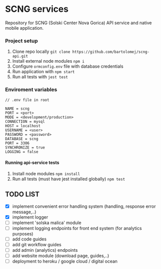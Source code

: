 # SCNG services

Repository for SCNG (Solski Center Nova Gorica) API service and 
native mobile application.

### Project setup
1. Clone repo locally `git clone https://github.com/bartolomej/scng-api.git`
2. Install external node modules `npm i`
3. Configure `ormconfig.env` file with database credentials
4. Run application with `npm start`
5. Run all tests with `jest test`


### Enviroment variables

```
// .env file in root

NAME = scng
PORT = <port>
MODE = <development/production>
CONNECTION = mysql
HOST = localhost
USERNAME = <user>
PASSWORD = <password>
DATABASE = scng
PORT = 3306
SYNCHRONIZE = true
LOGGING = false
```


#### Running api-service tests

1. Install node modules
`npm install`
2. Run all tests (must have jest installed globally) `npm test`


## TODO LIST
- [x] implement convenient error handling system (handling, response error message,..)
- [x] implement logger
- [ ] implement 'solska malica' module
- [ ] implement logging endpoints for front end system (for analytics purposes)
- [ ] add code guides
- [ ] add git workflow guides
- [ ] add admin (analytics) endpoints
- [ ] add website module (download page, guides,..)
- [ ] deployment to heroku / google cloud / digital ocean 
